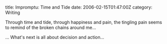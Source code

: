 title: Impromptu: Time and Tide
date: 2006-02-15T01:47:00Z
category: Writing

Through time and tide, through happiness and pain, the tingling pain seems to remind of the broken chains around me…

… What's next is all about decision and action…
